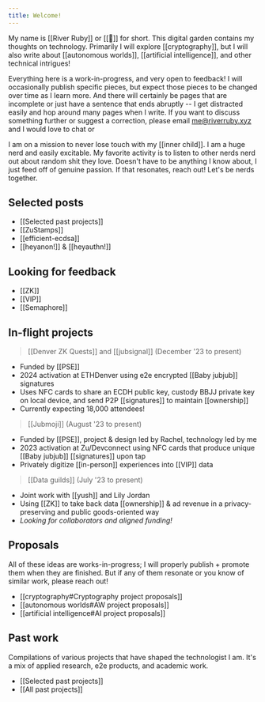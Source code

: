 ```yaml
---
title: Welcome!
---
```

My name is [[River Ruby]] or [[🔺]] for short. This digital garden contains my thoughts on technology. Primarily I will explore [[cryptography]], but I will also write about [[autonomous worlds]], [[artificial intelligence]], and other technical intrigues!

Everything here is a work-in-progress, and very open to feedback! I will occasionally publish specific pieces, but expect those pieces to be changed over time as I learn more. And there will certainly be pages that are incomplete or just have a sentence that ends abruptly -- I get distracted easily and hop around many pages when I write. If you want to discuss something further or suggest a correction, please email me@riverruby.xyz and I would love to chat or

I am on a mission to never lose touch with my [[inner child]]. I am a huge nerd and easily excitable. My favorite activity is to listen to other nerds nerd out about random shit they love. Doesn't have to be anything I know about, I just feed off of genuine passion. If that resonates, reach out! Let's be nerds together.

## Selected posts

- [[Selected past projects]]
- [[ZuStamps]]
- [[efficient-ecdsa]]
- [[heyanon!]] & [[heyauthn!]]

## Looking for feedback

- [[ZK]]
- [[VIP]]
- [[Semaphore]]

## In-flight projects

> [[Denver ZK Quests]] and [[jubsignal]] (December '23 to present)
- Funded by [[PSE]]
- 2024 activation at ETHDenver using e2e encrypted [[Baby jubjub]] signatures
- Uses NFC cards to share an ECDH public key, custody BBJJ private key on local device, and send P2P [[signatures]] to maintain [[ownership]]
- Currently expecting 18,000 attendees!

> [[Jubmoji]] (August '23 to present)
- Funded by [[PSE]], project & design led by Rachel, technology led by me
- 2023 activation at Zu/Devconnect using NFC cards that produce unique [[Baby jubjub]] [[signatures]] upon tap
- Privately digitize [[in-person]] experiences into [[VIP]] data

> [[Data guilds]] (July '23 to present)
- Joint work with [[yush]] and Lily Jordan
- Using [[ZK]] to take back data [[ownership]] & ad revenue in a privacy-preserving and public goods-oriented way
- *Looking for collaborators and aligned funding!*

## Proposals

All of these ideas are works-in-progress; I will properly publish + promote them when they are finished. But if any of them resonate or you know of similar work, please reach out!
- [[cryptography#Cryptography project proposals]]
- [[autonomous worlds#AW project proposals]]
- [[artificial intelligence#AI project proposals]]

## Past work 

Compilations of various projects that have shaped the technologist I am. It's a mix of applied research, e2e products, and academic work.
 - [[Selected past projects]]
 - [[All past projects]]